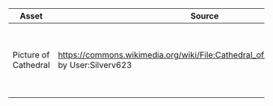 Asset | Source | License
-- | -- | --
Picture of Cathedral | https://commons.wikimedia.org/wiki/File:Cathedral_of_Learning_Daytime.jpg by User:Silverv623 | Creative Commons Attribution-Share Alike 4.0 International License
